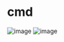 # cmd
![image](https://user-images.githubusercontent.com/89338401/153741449-fbe5613f-b706-4f3c-b32e-891cd70602a9.png)
![image](https://user-images.githubusercontent.com/89338401/153741530-423510f1-d01b-49d1-b0e8-128928b6dd8b.png)


